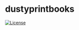 # dustyprintbooks

[![License](https://img.shields.io/badge/License-MIT-yellow.svg)](https://opensource.org/licenses/MIT)